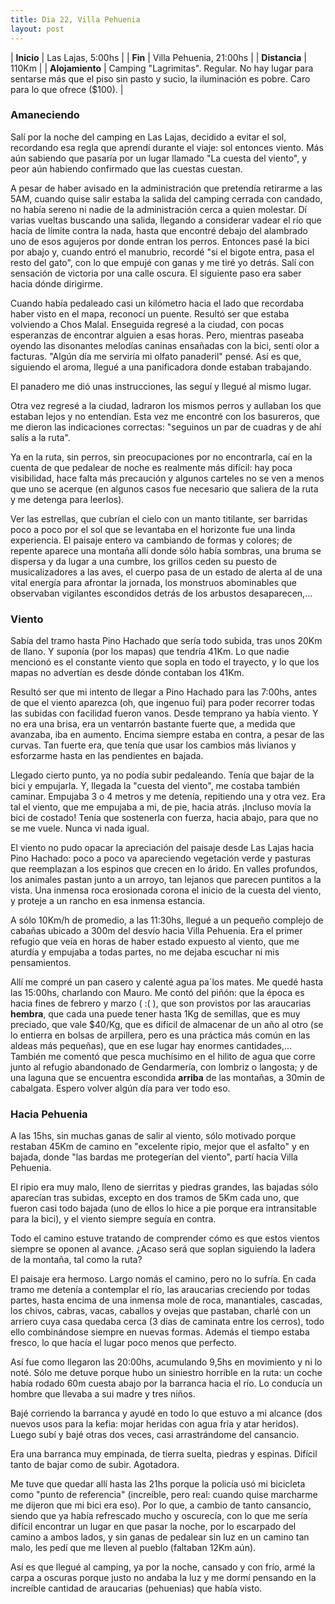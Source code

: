 ```yaml
---
title: Dia 22, Villa Pehuenia
layout: post
---
```


| **Inicio**             | Las Lajas, 5:00hs |
| **Fin**                 | Villa Pehuenia, 21:00hs |
| **Distancia**       | 110Km |
| **Alojamiento**    | Camping "Lagrimitas". Regular. No hay lugar para sentarse más que el piso sin pasto y sucio, la iluminación es pobre. Caro para lo que ofrece ($100). |

### Amaneciendo
Salí por la noche del camping en Las Lajas, decidido a evitar el sol, recordando esa regla que aprendí durante el viaje: sol entonces viento. Más aún sabiendo que pasaría por un lugar llamado "La cuesta del viento", y peor aún habiendo confirmado que las cuestas cuestan.

A pesar de haber avisado en la administración que pretendía retirarme a las 5AM, cuando quise salir estaba la salida del camping cerrada con candado, no había sereno ni nadie de la administración cerca a quien molestar. Dí varias vueltas buscando una salida, llegando a considerar vadear el río que hacía de límite contra la nada, hasta que encontré debajo del alambrado uno de esos agujeros por donde entran los perros. Entonces pasé la bici por abajo y, cuando entró el manubrio, recordé "si el bigote entra, pasa el resto del gato", con lo que empujé con ganas y me tiré yo detrás. Salí con sensación de victoria por una calle oscura. El siguiente paso era saber hacia dónde dirigirme.

Cuando había pedaleado casi un kilómetro hacia el lado que recordaba haber visto en el mapa, reconocí un puente. Resultó ser que estaba volviendo a Chos Malal. Enseguida regresé a la ciudad, con pocas esperanzas de encontrar alguien a esas horas. Pero, mientras paseaba oyendo las disonantes melodías caninas ensañadas con la bici, sentí olor a facturas. "Algún día me serviría mi olfato panaderil" pensé. Así es que, siguiendo el aroma, llegué a una panificadora donde estaban trabajando.

El panadero me dió unas instrucciones, las seguí y llegué al mismo lugar.

Otra vez regresé a la ciudad, ladraron los mismos perros y aullaban los que estaban lejos y no entendían. Esta vez me encontré con los basureros, que me dieron las indicaciones correctas: "seguinos un par de cuadras y de ahí salís a la ruta".

Ya en la ruta, sin perros, sin preocupaciones por no encontrarla, caí en la cuenta de que pedalear de noche es realmente más difícil: hay poca visibilidad, hace falta más precaución y algunos carteles no se ven a menos que uno se acerque (en algunos casos fue necesario que saliera de la ruta y me detenga para leerlos).

Ver las estrellas, que cubrían el cielo con un manto titilante, ser barridas poco a poco por el sol que se levantaba en el horizonte fue una linda experiencia. El paisaje entero va cambiando de formas y colores; de repente aparece una montaña allí donde sólo había sombras, una bruma se dispersa y da lugar a una cumbre, los grillos ceden su puesto de musicalizadores a las aves, el cuerpo pasa de un estado de alerta al de una vital energía para afrontar la jornada, los monstruos abominables que observaban vigilantes escondidos detrás de los arbustos desaparecen,...

### Viento
Sabía del tramo hasta Pino Hachado que sería todo subida, tras unos 20Km de llano. Y suponía (por los mapas) que tendría 41Km. Lo que nadie mencionó es el constante viento que sopla en todo el trayecto, y lo que los mapas no advertían es desde dónde contaban los 41Km.

Resultó ser que mi intento de llegar a Pino Hachado para las 7:00hs, antes de que el viento aparezca (oh, que ingenuo fui) para poder recorrer todas las subidas con facilidad fueron vanos. Desde temprano ya había viento. Y no era una brisa, era un ventarrón bastante fuerte que, a medida que avanzaba, iba en aumento. Encima siempre estaba en contra, a pesar de las curvas. Tan fuerte era, que tenía que usar los cambios más livianos y esforzarme hasta en las pendientes en bajada.

Llegado cierto punto, ya no podía subir pedaleando. Tenía que bajar de la bici y empujarla. Y, llegada la "cuesta del viento", me costaba también caminar. Empujaba 3 o 4 metros y me detenía, repitiendo una y otra vez. Era tal el viento, que me empujaba a mi, de pie, hacia atrás. ¡Incluso movía la bici de costado! Tenía que sostenerla con fuerza, hacia abajo, para que no se me vuele. Nunca vi nada igual.

El viento no pudo opacar la apreciación del paisaje desde Las Lajas hacia Pino Hachado: poco a poco va apareciendo vegetación verde y pasturas que reemplazan a los espinos que crecen en lo árido. En valles profundos, los animales pastan junto a un arroyo, tan lejanos que parecen puntitos a la vista. Una inmensa roca erosionada corona el inicio de la cuesta del viento, y proteje a un rancho en esa inmensa estancia.

A sólo 10Km/h de promedio, a las 11:30hs, llegué a un pequeño complejo de cabañas ubicado a 300m del desvío hacia Villa Pehuenia. Era el primer refugio que veía en horas de haber estado expuesto al viento, que me aturdía y empujaba a todas partes, no me dejaba escuchar ni mis pensamientos.

Allí me compré un pan casero y calenté agua pa´los mates. Me quedé hasta las 15:00hs, charlando con Mauro. Me contó del piñón: que la época es hacia fines de febrero y marzo ( :( ), que son provistos por las araucarias **hembra**, que cada una puede tener hasta 1Kg de semillas, que es muy preciado, que vale $40/Kg, que es difícil de almacenar de un año al otro (se lo entierra en bolsas de  arpillera, pero es una práctica más común en las aldeas más pequeñas), que en ese lugar hay enormes cantidades,... También me comentó que pesca muchísimo en el hilito de agua que corre junto al refugio abandonado de Gendarmería, con lombriz o langosta; y de una laguna que se encuentra escondida **arriba** de las montañas, a 30min de cabalgata. Espero volver algún día para ver todo eso.

### Hacia Pehuenia
A las 15hs, sin muchas ganas de salir al viento, sólo motivado porque restaban 45Km de camino en "excelente ripio, mejor que el asfalto" y en bajada, donde "las bardas me protegerían del viento", partí hacia Villa Pehuenia.

El ripio era muy malo, lleno de sierritas y piedras grandes, las bajadas sólo aparecían tras subidas, excepto en dos tramos de 5Km cada uno, que fueron casi todo bajada (uno de ellos lo hice a pie porque era intransitable para la bici), y el viento siempre seguía en contra.

Todo el camino estuve tratando de comprender cómo es que estos vientos siempre se oponen al avance. ¿Acaso será que soplan siguiendo la ladera de la montaña, tal como la ruta?

El paisaje era hermoso. Largo nomás el camino, pero no lo sufría. En cada tramo me detenía a contemplar el río, las araucarias creciendo por todas partes, hasta encima de una inmensa mole de roca, manantiales, cascadas, los chivos, cabras, vacas, caballos y ovejas que pastaban, charlé con un arriero cuya casa quedaba cerca (3 días de caminata entre los cerros), todo ello combinándose siempre en nuevas formas. Además el tiempo estaba fresco, lo que hacía el lugar poco menos que perfecto.

Así fue como llegaron las 20:00hs, acumulando 9,5hs en movimiento y ni lo noté. Sólo me detuve porque hubo un siniestro horrible en la ruta: un coche había rodado 60m cuesta abajo por la barranca hacia el río. Lo conducía un hombre que llevaba a sui madre y tres niños.

Bajé corriendo la barranca y ayudé en todo lo que estuvo a mi alcance (dos nuevos usos para la kefia: mojar heridas con agua fría y atar heridos). Luego subí y bajé otras dos veces, casi arrastrándome del cansancio.

Era una barranca muy empinada, de tierra suelta, piedras y espinas. Difícil tanto de bajar como de subir. Agotadora.

Me tuve que quedar allí hasta las 21hs porque la policía usó mi bicicleta como "punto de referencia" (increíble, pero real: cuando quise marcharme me dijeron que mi bici era eso). Por lo que, a cambio de tanto cansancio, siendo que ya había refrescado mucho y oscurecía, con lo que me sería difícil encontrar un lugar en que pasar la noche, por lo escarpado del camino a ambos lados, y sin ganas de pedalear sin luz en un camino tan malo, les pedí que me lleven al pueblo (faltaban 12Km aún).

Así es que llegué al camping, ya por la noche, cansado y con frío, armé la carpa a oscuras porque justo no andaba la luz y me dormí pensando en la increíble cantidad de araucarias (pehuenias) que había visto.
